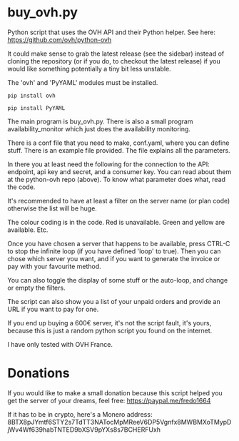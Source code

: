 # buy_ovh.py
Python script that uses the OVH API and their Python helper. See here: https://github.com/ovh/python-ovh

It could make sense to grab the latest release (see the sidebar) instead of cloning the repository (or if you do, to checkout the latest release) if you would like something potentially a tiny bit less unstable.

The 'ovh' and 'PyYAML' modules must be installed.
```
pip install ovh
```
```
pip install PyYAML
```

The main program is buy_ovh.py. There is also a small program availability_monitor which just does the availability monitoring.

There is a conf file that you need to make, conf.yaml, where you can define stuff. There is an example file provided. The file explains all the parameters.

In there you at least need the following for the connection to the API: endpoint, api key and secret, and a consumer key. You can read about them at the python-ovh repo (above).
To know what parameter does what, read the code.

It's recommended to have at least a filter on the server name (or plan code) otherwise the list will be huge.

The colour coding is in the code. Red is unavailable. Green and yellow are available. Etc.

Once you have chosen a server that happens to be available, press CTRL-C to stop the infinite loop (if you have defined 'loop' to true).
Then you can chose which server you want, and if you want to generate the invoice or pay with your favourite method.

You can also toggle the display of some stuff or the auto-loop, and change or empty the filters.

The script can also show you a list of your unpaid orders and provide an URL if you want to pay for one.

If you end up buying a 600€ server, it's not the script fault, it's yours, because this is just a random python script you found on the internet.

I have only tested with OVH France.

# Donations
If you would like to make a small donation because this script helped you get the server of your dreams, feel free: https://paypal.me/fredo1664

If it has to be in crypto, here's a Monero address:  8BTX8pJYmtf6STY2s7TdTT3NATocMpMReeV6DP5Vgnfx8MWBMXoTMypDjWv4Wf639habTNTED9bXSV9pYXs8s7BCHERFUxh
